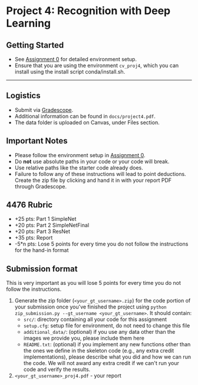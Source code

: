 # Project 4: Recognition with Deep Learning

## Getting Started
  - See [Assignment 0](https://github.gatech.edu/vision/assignment-0) for detailed environment setup.
  - Ensure that you are using the environment `cv_proj4`, which you can install using the install script conda/install.sh.

---

## Logistics
- Submit via [Gradescope](https://gradescope.com).
- Additional information can be found in `docs/project4.pdf`.
- The data folder is uploaded on Canvas, under Files section.

## Important Notes
- Please follow the environment setup in [Assignment 0](https://github.gatech.edu/vision/assignment-0).
- Do **not** use absolute paths in your code or your code will break.
- Use relative paths like the starter code already does.
- Failure to follow any of these instructions will lead to point deductions. Create the zip file by clicking and hand it in with your report PDF through Gradescope.

## 4476 Rubric

- +25 pts: Part 1 SimpleNet
- +20 pts: Part 2 SimpleNetFinal
- +20 pts: Part 3 ResNet
- +35 pts: Report
- -5*n pts: Lose 5 points for every time you do not follow the instructions for the hand-in format

## Submission format

This is very important as you will lose 5 points for every time you do not follow the instructions.

1. Generate the zip folder (`<your_gt_username>.zip`) for the code portion of your submission once you've finished the project using `python zip_submission.py --gt_username <your_gt_username>`. It should contain:
    - `src/`: directory containing all your code for this assignment
    - `setup.cfg`: setup file for environment, do not need to change this file
    - `additional_data/`: (optional) if you use any data other than the images we provide you, please include them here
    - `README.txt`: (optional) if you implement any new functions other than the ones we define in the skeleton code (e.g., any extra credit implementations), please describe what you did and how we can run the code. We will not award any extra credit if we can't run your code and verify the results.
2. `<your_gt_username>_proj4.pdf` - your report
